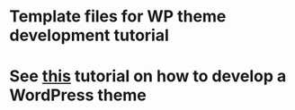 <h1>Template files for WP theme development tutorial<h1>
<p>See <a href="https://it.haq.life/blog/130-developing-a-wordpress-theme">this</a> tutorial on how to develop a WordPress theme</p>
